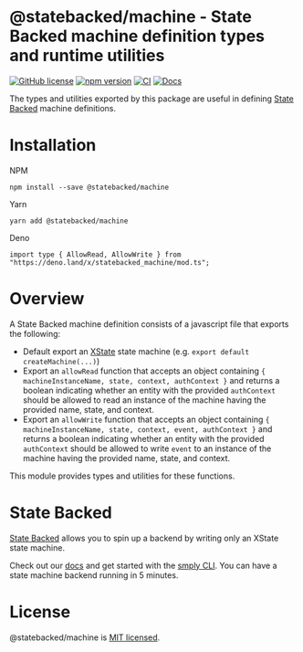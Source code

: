 # @statebacked/machine - State Backed machine definition types and runtime utilities
[![GitHub license](https://img.shields.io/badge/license-MIT-blue.svg)](https://github.com/statebacked/machine/blob/main/LICENSE) [![npm version](https://img.shields.io/npm/v/@statebacked/machine.svg?style=flat)](https://www.npmjs.com/package/@statebacked/machine) [![CI](https://github.com/statebacked/machine/actions/workflows/ci.yaml/badge.svg)](https://github.com/statebacked/machine/actions/workflows/ci.yaml) [![Docs](https://img.shields.io/badge/docs-machine-blue)](https://statebacked.github.io/machine/)

The types and utilities exported by this package are useful in defining [State Backed](https://statebacked.dev) machine definitions.

# Installation

NPM
```
npm install --save @statebacked/machine
```

Yarn
```
yarn add @statebacked/machine
```

Deno
```
import type { AllowRead, AllowWrite } from "https://deno.land/x/statebacked_machine/mod.ts";
```

# Overview

A State Backed machine definition consists of a javascript file that exports the following:
- Default export an [XState](https://xstate.js.org/docs/) state machine (e.g. `export default createMachine(...)`)
- Export an `allowRead` function that accepts an object containing `{ machineInstanceName, state, context, authContext }` and returns a boolean indicating whether an entity with the provided `authContext` should be allowed to read an instance of the machine having the provided name, state, and context.
- Export an `allowWrite` function that accepts an object containing `{ machineInstanceName, state, context, event, authContext }` and returns a boolean indicating whether an entity with the provided `authContext` should be allowed to write `event` to an instance of the machine having the provided name, state, and context.

This module provides types and utilities for these functions.

# State Backed

[State Backed](https://statebacked.dev) allows you to spin up a backend by writing only an XState state machine.

Check out our [docs](https://docs.statebacked.dev) and get started with the [smply CLI](https://github.com/statebacked/smply). You can have a state machine backend running in 5 minutes.

# License

@statebacked/machine is [MIT licensed](https://github.com/statebacked/machine/blob/main/LICENSE).
